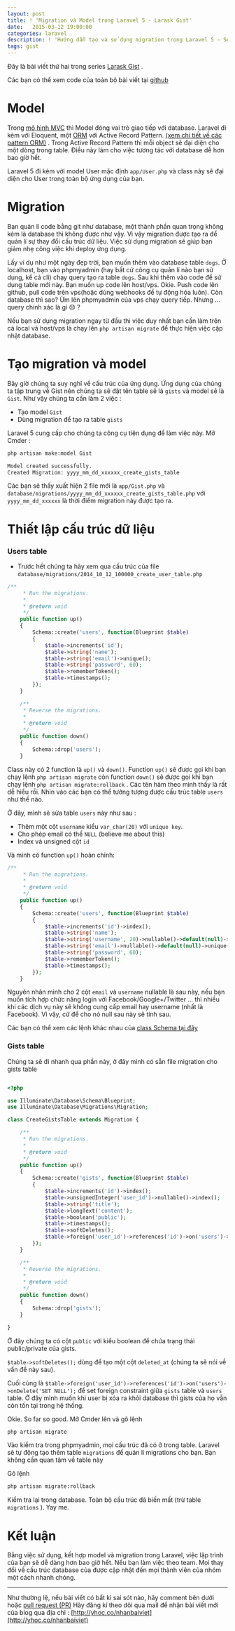 ```yaml
---
layout: post
title: ! 'Migration và Model trong Laravel 5 - Larask Gist'
date:   2015-03-12 19:00:00
categories: laravel
description: ! 'Hướng dẫn tạo và sử dụng migration trong Laravel 5 - Series Larask Gist'
tags: gist
---
```


Đây là bài viết thứ hai trong series [Larask Gist](/gioi-thieu-series-larask-gist/) .

Các bạn có thể xem code của toàn bộ bài viết tại [github](http://khoanguyen.me/model-va-migration-trong-laravel-5-gist/)

# Model

Trong [mô hình MVC](/tim-hieu-mo-hinh-mvc-la-gi/) thì Model đóng vai trò giao tiếp với database. Laravel đi kèm với Eloquent, một [ORM](http://yhoc.co/orm-eloquent)  với Active Record Pattern. [(xem chi tiết về các pattern ORM)](http://yhoc.co/active-record-data-mapper) . Trong Active Record Pattern thì mỗi object sẽ đại diện cho một dòng trong table. Điều này làm cho việc tương tác với database dễ hơn bao giờ hết.

Laravel 5 đi kèm với model User mặc định `app/User.php` và class này sẽ đại diện cho User trong toàn bộ ứng dụng của bạn.

# Migration

Bạn quản lí code bằng git như database, một thành phần quan trọng không kém là database thì không được như vậy. Vì vậy migration được tạo ra để quản lí sự thay đổi cấu trúc dữ liệu. Việc sử dụng migration sẽ giúp bạn giảm nhẹ công việc khi deploy ứng dụng.

Lấy ví dụ như một ngày đẹp trời, bạn muốn thêm vào database table `dogs`. Ở localhost, bạn vào phpmyadmin (hay bất cứ công cụ quản lí nào bạn sử dụng, kể cả cli) chạy query tạo ra table `dogs`. Sau khi thêm vào code để sử dụng table mới này. 
Bạn muốn up code lên host/vps. Okie. Push code lên github, pull code trên vps(hoặc dùng webhooks để tự động hóa luôn). Còn database thì sao? Ừm lên phpmyadmin của vps chạy query tiếp. Nhưng ... query chính xác là gì :disappointed: ? 

Nếu bạn sử dụng migration ngay từ đầu thì việc duy nhất bạn cần làm trên cả local và host/vps là chạy lên `php artisan migrate` để thực hiện việc cập nhật database.

# Tạo migration và model

Bây giờ chúng ta suy nghĩ về cấu trúc của ứng dụng. Ứng dụng của chúng ta tập trung về Gist nên chúng ta sẽ đặt tên table sẽ là `gists` và model sẽ là `Gist`. Như vậy chúng ta cần làm 2 việc :

- Tạo model `Gist`
- Dùng migration để tạo ra table `gists`

Laravel 5 cung cấp cho chúng ta công cụ tiện dụng để làm việc này. Mở Cmder :

```bash
php artisan make:model Gist

Model created successfully.
Created Migration: yyyy_mm_dd_xxxxxx_create_gists_table
```

Các bạn sẽ thấy xuất hiện 2 file mới là `app/Gist.php` và `database/migrations/yyyy_mm_dd_xxxxxx_create_gists_table.php` với `yyyy_mm_dd_xxxxxx` là thời điểm migration này được tạo ra.

# Thiết lập cấu trúc dữ liệu

### Users table

- Trước hết chúng ta hãy xem qua cấu trúc của file `database/migrations/2014_10_12_100000_create_user_table.php`

```php
/**
	 * Run the migrations.
	 *
	 * @return void
	 */
	public function up()
	{
		Schema::create('users', function(Blueprint $table)
		{
			$table->increments('id');
			$table->string('name');
			$table->string('email')->unique();
			$table->string('password', 60);
			$table->rememberToken();
			$table->timestamps();
		});
	}

	/**
	 * Reverse the migrations.
	 *
	 * @return void
	 */
	public function down()
	{
		Schema::drop('users');
	}
```

Class này có 2 function là `up()` và `down()`.
Function `up()` sẽ được gọi khi bạn chạy lệnh `php artisan migrate` còn function `down()` sẽ được gọi khi bạn chạy lệnh `php artisan migrate:rollback` . Các tên hàm theo mình thấy là rất dễ hiểu rồi. Nhìn vào các bạn có thể tưởng tượng được cấu trúc table `users` như thế nào.

Ở đây, mình sẽ sửa table `users` này như sau :

- Thêm một cột `username` kiểu `var_char(20)` với `unique key`.
- Cho phép email có thể `NULL`  (believe me about this)
- Index và unsigned cột `id` 

Và mình có function `up()` hoàn chỉnh:

```php
/**
     * Run the migrations.
     *
     * @return void
     */
    public function up()
    {
        Schema::create('users', function(Blueprint $table)
        {
            $table->increments('id')->index();
            $table->string('name');
            $table->string('username', 20)->nullable()->default(null)->unique();
            $table->string('email')->nullable()->default(null)->unique();
            $table->string('password', 60);
            $table->rememberToken();
            $table->timestamps();
        });
    }
```

Nguyên nhân mình cho 2 cột `email` và `username` nullable là sau này, nếu bạn muốn tích hợp chức năng login với Facebook/Google+/Twitter ... thì nhiều khi các dịch vụ này sẽ không cung cấp email hay username (nhất là Facebook). Vì vậy, cứ để cho nó null sau này sẽ tính sau.

Các bạn có thể xem các lệnh khác nhau của [class Schema tại đây](http://laravel.com/docs/5.0/schema) 
### Gists table

Chúng ta sẽ đi nhanh qua phần này, ở đây mình có sẵn file migration cho gists table 

```php

<?php

use Illuminate\Database\Schema\Blueprint;
use Illuminate\Database\Migrations\Migration;

class CreateGistsTable extends Migration {

	/**
	 * Run the migrations.
	 *
	 * @return void
	 */
	public function up()
	{
		Schema::create('gists', function(Blueprint $table)
		{
			$table->increments('id')->index();
            $table->unsignedInteger('user_id')->nullable()->index();
            $table->string('title');
            $table->longText('content');
            $table->boolean('public');
			$table->timestamps();
            $table->softDeletes();
            $table->foreign('user_id')->references('id')->on('users')->onDelete('SET NULL');
        });
	}

	/**
	 * Reverse the migrations.
	 *
	 * @return void
	 */
	public function down()
	{
		Schema::drop('gists');
	}

}
```

Ở đây chúng ta có cột `public` với kiểu boolean để chứa trạng thái public/private của gists.

`$table->softDeletes();` dùng để tạo một cột `deleted_at` (chúng ta sẽ nói về vấn đề này sau).

Cuối cùng là `$table->foreign('user_id')->references('id')->on('users')->onDelete('SET NULL');` để set foreign constraint giữa `gists` table và `users` table. Ở đây mình muốn khi user bị xóa ra khỏi database thì gists của họ vẫn còn tồn tại trong hệ thống.

Okie. So far so good. Mở Cmder lên và gõ lệnh 

```bash
php artisan migrate
```

Vào kiểm tra trong phpmyadmin, mọi cấu trúc đã có ở trong table. Laravel sẽ tự động tạo thêm table `migrations` để quản lí migrations cho bạn. Bạn không cần quan tâm về table này

Gõ lệnh 

```bash
php artisan migrate:rollback
```

Kiểm tra lại trong database. Toàn bộ cấu trúc đã biến mất (trừ table `migrations` ). Yay me.

# Kết luận

Bằng việc sử dụng, kết hợp model và migration trong Laravel, việc lập trình của bạn sẽ dễ dàng hơn bao giờ hết. Nếu bạn làm việc theo team. Mọi thay đổi về cấu trúc database của được cập nhật đến mọi thành viên của nhóm một cách nhanh chóng.

---

Như thường lệ, nếu bài viết có bất kì sai sót nào, hãy comment bên dưới hoặc [pull request (PR)](https://github.com/thangngoc89/thangngoc89.github.io/blob/master/_posts/2015-03-12-model-va-migration-trong-laravel-5-gist.markdown) Hãy đăng kí theo dõi qua mail để nhận bài viết mới của blog qua địa chỉ : [http://yhoc.co/nhanbaiviet](http://yhoc.co/nhanbaiviet)